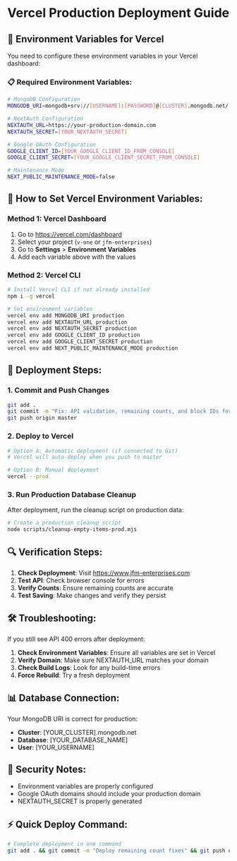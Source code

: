 # Vercel Production Deployment Guide

## 🚀 Environment Variables for Vercel

You need to configure these environment variables in your Vercel dashboard:

### 📋 Required Environment Variables:

```bash
# MongoDB Configuration
MONGODB_URI=mongodb+srv://[USERNAME]:[PASSWORD]@[CLUSTER].mongodb.net/[DATABASE]?retryWrites=true&w=majority&appName=[APPNAME]

# NextAuth Configuration  
NEXTAUTH_URL=https://your-production-domain.com
NEXTAUTH_SECRET=[YOUR_NEXTAUTH_SECRET]

# Google OAuth Configuration
GOOGLE_CLIENT_ID=[YOUR_GOOGLE_CLIENT_ID_FROM_CONSOLE]
GOOGLE_CLIENT_SECRET=[YOUR_GOOGLE_CLIENT_SECRET_FROM_CONSOLE]

# Maintenance Mode
NEXT_PUBLIC_MAINTENANCE_MODE=false
```

## 🔧 How to Set Vercel Environment Variables:

### Method 1: Vercel Dashboard
1. Go to https://vercel.com/dashboard
2. Select your project (`v-one` or `jfm-enterprises`)
3. Go to **Settings** > **Environment Variables**
4. Add each variable above with the values

### Method 2: Vercel CLI
```bash
# Install Vercel CLI if not already installed
npm i -g vercel

# Set environment variables
vercel env add MONGODB_URI production
vercel env add NEXTAUTH_URL production  
vercel env add NEXTAUTH_SECRET production
vercel env add GOOGLE_CLIENT_ID production
vercel env add GOOGLE_CLIENT_SECRET production
vercel env add NEXT_PUBLIC_MAINTENANCE_MODE production
```

## 🚀 Deployment Steps:

### 1. Commit and Push Changes
```bash
git add .
git commit -m "Fix: API validation, remaining counts, and block IDs for production"
git push origin master
```

### 2. Deploy to Vercel
```bash
# Option A: Automatic deployment (if connected to Git)
# Vercel will auto-deploy when you push to master

# Option B: Manual deployment
vercel --prod
```

### 3. Run Production Database Cleanup
After deployment, run the cleanup script on production data:

```bash
# Create a production cleanup script
node scripts/cleanup-empty-items-prod.mjs
```

## 🔍 Verification Steps:

1. **Check Deployment**: Visit https://www.jfm-enterprises.com
2. **Test API**: Check browser console for errors
3. **Verify Counts**: Ensure remaining counts are accurate
4. **Test Saving**: Make changes and verify they persist

## 🛠️ Troubleshooting:

If you still see API 400 errors after deployment:

1. **Check Environment Variables**: Ensure all variables are set in Vercel
2. **Verify Domain**: Make sure NEXTAUTH_URL matches your domain
3. **Check Build Logs**: Look for any build-time errors
4. **Force Rebuild**: Try a fresh deployment

## 📊 Database Connection:

Your MongoDB URI is correct for production:
- **Cluster**: [YOUR_CLUSTER].mongodb.net  
- **Database**: [YOUR_DATABASE_NAME]
- **User**: [YOUR_USERNAME]

## 🔐 Security Notes:

- Environment variables are properly configured
- Google OAuth domains should include your production domain
- NEXTAUTH_SECRET is properly generated

## ⚡ Quick Deploy Command:

```bash
# Complete deployment in one command
git add . && git commit -m "Deploy remaining count fixes" && git push origin master
```
